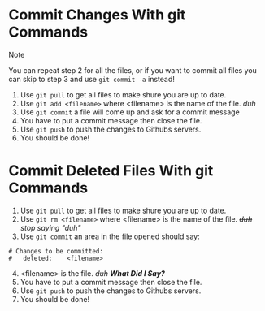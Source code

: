 # Commit Changes With git Commands
> [!NOTE]
> You can repeat step 2 for all the files, or if you want to commit all files you can skip to step 3 and use `git commit -a` instead!
1. Use `git pull` to get all files to make shure you are up to date.
2. Use `git add <filename>` where \<filename\> is the name of the file. *duh*
3. Use `git commit` a file will come up and ask for a commit message
4. You have to put a commit message then close the file.
5. Use `git push` to push the changes to Githubs servers.
6. You should be done!

# Commit Deleted Files With git Commands
1. Use `git pull` to get all files to make shure you are up to date.
2. Use `git rm <filename>` where \<filename\> is the name of the file. ~~*duh*~~ *stop saying "duh"*
3. Use `git commit` an area in the file opened should say:
```
# Changes to be committed:
#	deleted:    <filename>
```
4. \<filename\> is the file. ~~*duh*~~ ***What Did I Say?***
5. You have to put a commit message then close the file.
6. Use `git push` to push the changes to Githubs servers.
7. You should be done!